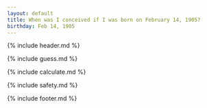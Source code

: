 ```yaml
---
layout: default
title: When was I conceived if I was born on February 14, 1905?
birthday: Feb 14, 1905
---
```


{% include header.md %}

{% include guess.md %}

{% include calculate.md %}

{% include safety.md %}

{% include footer.md %}



